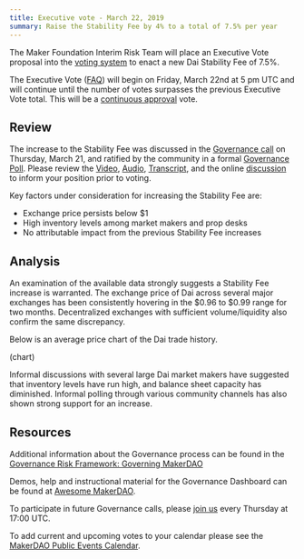 ```yaml
---
title: Executive vote - March 22, 2019
summary: Raise the Stability Fee by 4% to a total of 7.5% per year
---
```

The Maker Foundation Interim Risk Team will place an Executive Vote proposal into the [voting system](https://vote.makerdao.com/) to enact a new Dai Stability Fee of 7.5%.

The Executive Vote ([FAQ](https://makerdao.com/en/faq/voting#what-is-executive-voting)) will begin on Friday, March 22nd at 5 pm UTC and will continue until the number of votes surpasses the previous Executive Vote total. This will be a [continuous approval](https://blog.makerdao.com/makerdao-governance-risk-framework-part-3/) vote.

## Review

The increase to the Stability Fee was discussed in the [Governance call](https://www.youtube.com/watch?v=x0D39p2lNBc) on Thursday, March 21, and ratified by the community in a formal [Governance Poll](https://vote.makerdao.com/raise-the-stability-fee-by-4-to-75-per-year). Please review the [Video](https://www.youtube.com/watch?v=x0D39p2lNBc), [Audio](https://soundcloud.com/makerdao/ep-24-governance-and-risk-meeting?in=makerdao/sets/governance-and-risk), [Transcript](https://community-development.makerdao.com/governance/governance-and-risk-meetings/transcripts), and the online [discussion](https://www.reddit.com/r/mkrgov/comments/aw7toy/are_there_arguments_for_a_stability_fee_increase/) to inform your position prior to voting.

Key factors under consideration for increasing the Stability Fee are:

* Exchange price persists below $1
* High inventory levels among market makers and prop desks
* No attributable impact from the previous Stability Fee increases

## Analysis

An examination of the available data strongly suggests a Stability Fee increase is warranted. The exchange price of Dai across several major exchanges has been consistently hovering in the $0.96 to $0.99 range for two months. Decentralized exchanges with sufficient volume/liquidity also confirm the same discrepancy.

Below is an average price chart of the Dai trade history.

(chart)

Informal discussions with several large Dai market makers have suggested that inventory levels have run high, and balance sheet capacity has diminished. Informal polling through various community channels has also shown strong support for an increase.

## Resources

Additional information about the Governance process can be found in the [Governance Risk Framework: Governing MakerDAO](https://blog.makerdao.com/makerdao-governance-risk-framework-part-3/)

Demos, help and instructional material for the Governance Dashboard can be found at [Awesome MakerDAO](https://github.com/makerdao/awesome-makerdao#voting).

To participate in future Governance calls, please [join us](https://www.reddit.com/r/MakerDAO/comments/8xvsiy/new_weekly_meetings_schedule/) every Thursday at 17:00 UTC.

To add current and upcoming votes to your calendar please see the [MakerDAO Public Events Calendar](https://calendar.google.com/calendar/embed?src=makerdao.com_3efhm2ghipksegl009ktniomdk%40group.calendar.google.com&ctz=America%2FLos_Angeles).